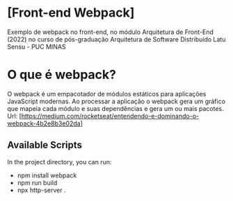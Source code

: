 # [Front-end Webpack]
Exemplo de webpack no front-end, no módulo Arquitetura de Front-End (2022) no curso de pós-graduação Arquitetura de Software Distribuído Latu Sensu - PUC MINAS

# O que é webpack?
O webpack é um empacotador de módulos estáticos para aplicações JavaScript modernas. Ao processar a aplicação o webpack gera um gráfico que mapeia cada módulo e suas dependências e gera um ou mais pacotes.
Url: [https://medium.com/rocketseat/entendendo-e-dominando-o-webpack-4b2e8b3e02da]

## Available Scripts

In the project directory, you can run:

- npm install webpack
- npm run build
- npx http-server .
